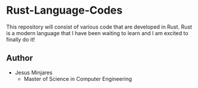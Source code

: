 # Rust-Language-Codes
This repository will consist of various code that are developed in Rust. Rust is a modern language that 
I have been waiting to learn and I am excited to finally do it!


## Author
  - Jesus Minjares
    - Master of Science in Computer Engineering
